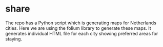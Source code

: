 # share
The repo has a Python script which is generating maps for Netherlands cities. Here we are using the folium library to generate these maps. It generates individual HTML file for each city showing preferred areas for staying.
